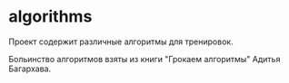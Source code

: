 # algorithms

Проект содержит различные алгоритмы для тренировок.

Больинство алгоритмов взяты из книги "Грокаем алгоритмы" Адитья Багархава.
